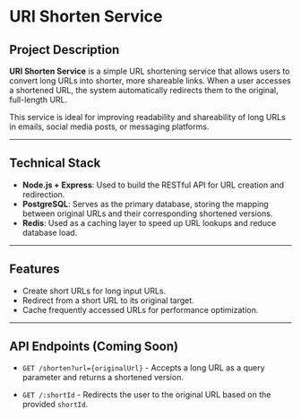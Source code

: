 # URI Shorten Service

## Project Description

**URI Shorten Service** is a simple URL shortening service that allows users to convert long URLs into shorter, more shareable links. When a user accesses a shortened URL, the system automatically redirects them to the original, full-length URL.

This service is ideal for improving readability and shareability of long URLs in emails, social media posts, or messaging platforms.

---

## Technical Stack

- **Node.js + Express**: Used to build the RESTful API for URL creation and redirection.
- **PostgreSQL**: Serves as the primary database, storing the mapping between original URLs and their corresponding shortened versions.
- **Redis**: Used as a caching layer to speed up URL lookups and reduce database load.

---

## Features

- Create short URLs for long input URLs.
- Redirect from a short URL to its original target.
- Cache frequently accessed URLs for performance optimization.

---

## API Endpoints (Coming Soon)

- `GET /shorten?url={originalUrl}` - Accepts a long URL as a query parameter and returns a shortened version.  

- `GET /:shortId` - Redirects the user to the original URL based on the provided `shortId`.  
